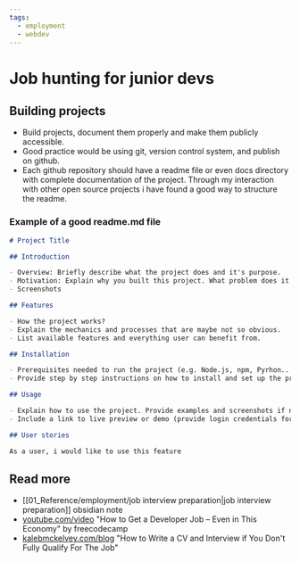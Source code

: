 ```yaml
---
tags:
  - employment
  - webdev
---
```


# Job hunting for junior devs


## Building projects

- Build projects, document them properly and make them publicly accessible. 
- Good practice would be using git, version control system, and publish on github. 
-  Each github repository should have a readme file or even docs directory with complete documentation of the project. Through my interaction with other open source projects i have found a good way to structure the readme.

### Example of a good readme.md file

```md
# Project Title

## Introduction

- Overview: Briefly describe what the project does and it's purpose.
- Motivation: Explain why you built this project. What problem does it solve or what need does it fulfill
- Screenshots

## Features

- How the project works?
- Explain the mechanics and processes that are maybe not so obvious.
- List available features and everything user can benefit from.

## Installation

- Prerequisites needed to run the project (e.g. Node.js, npm, Pyrhon...)
- Provide step by step instructions on how to install and set up the project locally

## Usage

- Explain how to use the project. Provide examples and screenshots if necessary
- Include a link to live preview or demo (provide login credentials for demo account)

## User stories

As a user, i would like to use this feature 
```

## Read more

- [[01_Reference/employment/job interview preparation|job interview preparation]] obsidian note
- [youtube.com/video](https://www.youtube.com/watch?v=6nz8GXjxiHg) "How to Get a Developer Job – Even in This Economy" by freecodecamp
- [kalebmckelvey.com/blog](https://kalebmckelvey.com/blog/how-to-write-a-cv-and-interview-if-you-dont-fully-qualify-for-the-job/) "How to Write a CV and Interview if You Don't Fully Qualify For The Job"